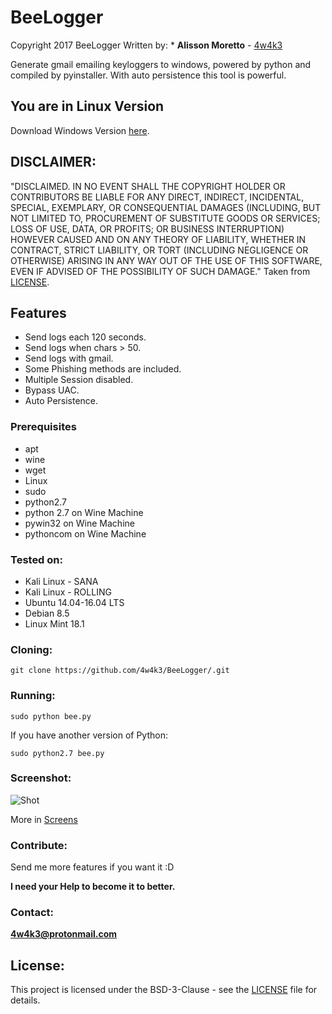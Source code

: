 # BeeLogger
Copyright 2017 BeeLogger
Written by: * **Alisson Moretto** - [4w4k3](https://github.com/4w4k3)

Generate gmail emailing keyloggers to windows, powered by python and compiled by pyinstaller.
With auto persistence this tool is powerful.

## You are in Linux Version ##

Download Windows Version [here](https://doc-0c-ak-docs.googleusercontent.com/docs/securesc/e4mp7eb5liv3sln8pmd22ersk9v2joqp/icu01es938l6jn4fpf8u3e6vkeh039fo/1487613600000/08589930025692770374/00303236261661146918/0B_B_8QZsqdY9VWZVU3IycDFWZ1E?e=download&nonce=t3922qd5q0tei&user=00303236261661146918&hash=vj67bjmdq43vnn5bklq30460ns50euq9).


## DISCLAIMER: 

"DISCLAIMED. IN NO EVENT SHALL THE COPYRIGHT HOLDER OR CONTRIBUTORS BE LIABLE
FOR ANY DIRECT, INDIRECT, INCIDENTAL, SPECIAL, EXEMPLARY, OR CONSEQUENTIAL
DAMAGES (INCLUDING, BUT NOT LIMITED TO, PROCUREMENT OF SUBSTITUTE GOODS OR
SERVICES; LOSS OF USE, DATA, OR PROFITS; OR BUSINESS INTERRUPTION) HOWEVER
CAUSED AND ON ANY THEORY OF LIABILITY, WHETHER IN CONTRACT, STRICT LIABILITY,
OR TORT (INCLUDING NEGLIGENCE OR OTHERWISE) ARISING IN ANY WAY OUT OF THE USE
OF THIS SOFTWARE, EVEN IF ADVISED OF THE POSSIBILITY OF SUCH DAMAGE."
Taken from [LICENSE](LICENSE).

## Features 

- Send logs each 120 seconds.
- Send logs when chars > 50.
- Send logs with gmail.
- Some Phishing methods are included.
- Multiple Session disabled.
- Bypass UAC.
- Auto Persistence.

### Prerequisites

* apt
* wine
* wget
* Linux
* sudo
* python2.7
* python 2.7 on Wine Machine
* pywin32 on Wine Machine
* pythoncom on Wine Machine

### Tested on:

+ Kali Linux - SANA
+ Kali Linux - ROLLING
+ Ubuntu 14.04-16.04 LTS
+ Debian 8.5
+ Linux Mint 18.1

### Cloning:
```
git clone https://github.com/4w4k3/BeeLogger/.git
```

### Running:
```
sudo python bee.py
```

If you have another version of Python:

```
sudo python2.7 bee.py
```

### Screenshot:
![Shot](https://github.com/4w4k3/BeeLogger/blob/master/Screens/shot.png)

More in [Screens](Screens)

### Contribute:
Send me more features if you want it :D

**I need your Help to become it to better.**

### Contact:
**4w4k3@protonmail.com**

## License:

This project is licensed under the BSD-3-Clause - see the [LICENSE](LICENSE) file for details.
